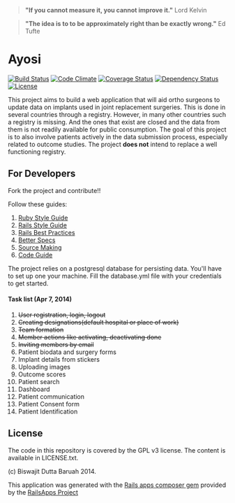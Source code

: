 > **"If you cannot measure it, you cannot improve it."**
> Lord Kelvin

> **"The idea is to to be approximately right than be exactly wrong."**
> Ed Tufte

Ayosi 
======

[![Build Status](https://travis-ci.org/orthodoc/ayosi.png?branch=master)](https://travis-ci.org/orthodoc/ayosi)
[![Code Climate](https://codeclimate.com/github/orthodoc/ayosi.png)](https://codeclimate.com/github/orthodoc/ayosi)
[![Coverage Status](https://coveralls.io/repos/orthodoc/ayosi/badge.png)](https://coveralls.io/r/orthodoc/ayosi)
[![Dependency Status](https://gemnasium.com/orthodoc/ayosi.png)](https://gemnasium.com/orthodoc/ayosi)
[![License](http://img.shields.io/license/GPlv3.png?color=green)](http://opensource.org/licenses/GPL-3.0)

This project aims to build a web application that will aid ortho surgeons to update
data on implants used in joint replacement surgeries. This is done in several
countries through a registry. However, in many other countries such a registry is
missing. And the ones that exist are closed and the data from them is not readily
available for public consumption. The goal of this project is to also involve
patients actively in the data submission process, especially related to outcome
studies. The project **does not** intend to replace a well functioning registry.

## For Developers

Fork the project and contribute!!

Follow these guides:

1. [Ruby Style Guide]
2. [Rails Style Guide]
3. [Rails Best Practices]
4. [Better Specs]
5. [Source Making]
6. [Code Guide]

The project relies on a postgresql database for persisting data. You'll have to set
up one your machine. Fill the database.yml file with your credentials to get started.

#### Task list (Apr 7, 2014)

1. ~~User registration, login, logout~~
2. ~~Creating designations(default hospital or place of work)~~
3. ~~Team formation~~
4. ~~Member actions like activating, deactivating done~~
5. ~~Inviting members by email~~
6. Patient biodata and surgery forms
7. Implant details from stickers
8. Uploading images
9. Outcome scores
10. Patient search
11. Dashboard
12. Patient communication
13. Patient Consent form
14. Patient Identification

## License

The code in this repository is covered by the GPL v3 license. The content is
available in LICENSE.txt.

(c) Biswajit Dutta Baruah 2014.

This application was generated with the [Rails apps composer gem] provided by the [RailsApps Project]


[Ruby Style Guide]:https://github.com/bbatsov/ruby-style-guide
[Rails Style Guide]:https://github.com/bbatsov/rails-style-guide
[Rails Best Practices]:http://rails-bestpractices.com/posts/archive
[Better Specs]:http://betterspecs.org
[Source Making]:http://sourcemaking.com
[Code Guide]:http://mdo.github.io/code-guide
[Rails apps composer gem]:https://github.com/RailsApps/rails_apps_composer
[RailsApps Project]:http://railsapps.github.io
